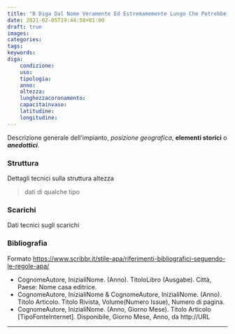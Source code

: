 ```yaml
---
title: "B Diga Dal Nome Veramente Ed Estremamemente Lungo Che Potrebbe Essere Il Titolo Di Un Libro Ad Esempio"
date: 2021-02-05T19:44:58+01:00
draft: true
images:
categories:
tags:
keywords:
diga:
    condizione:
    uso:
    tipologia:
    anno:
    altezza:
    lunghezzacoronamento:
    capacitainvaso:
    latitudine:
    longitudine:
---
```


Descrizione generale dell'impianto, _posizione geografica_, **elementi storici** o
**_anedottici_**.

### Struttura

Dettagli tecnici sulla struttura altezza

> dati di qualche tipo

### Scarichi

Dati tecnici sugli scarichi

### Bibliografia

Formato https://www.scribbr.it/stile-apa/riferimenti-bibliografici-seguendo-le-regole-apa/

- CognomeAutore, InizialiNome. (Anno). TitoloLibro (Ausgabe). Città, Paese: Nome casa editrice.
- CognomeAutore, InizialiNome & CognomeAutore, InizialiNome. (Anno). Titolo Articolo. Titolo Rivista, Volume(Numero Issue), Numero di pagina.
- CognomeAutore, InizialiNome. (Anno, Giorno Mese). Titolo Articolo [TipoFonteInternet]. Disponibile, Giorno Mese, Anno, da http://URL

---
